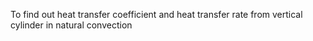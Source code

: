 To find out heat transfer coefficient and heat transfer rate from vertical
cylinder in natural convection
